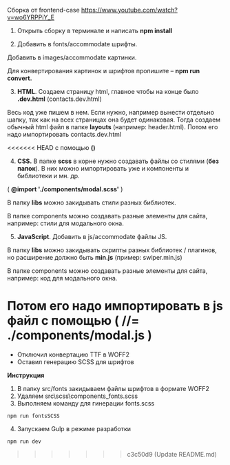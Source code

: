 Сборка от frontend-case https://www.youtube.com/watch?v=wo6YRPPiY_E


1. Открыть сборку в терминале и написать **npm install**
 
2. Добавить в fonts/accommodate шрифты.
 

Добавить в images/accommodate картинки.

Для конвертирования картинок и шрифтов пропишите – **npm run convert.**

3. **HTML**. Создаем страницу html, главное чтобы на конце было **.dev.html** (contacts.dev.html)
 

Весь код уже пишем в нем. Если нужно, например вынести отдельно шапку, так как на всех страницах она будет одинаковая. Тогда создаем обычный html файл в папке **layouts** (например: header.html). Потом его надо импортировать contacts.dev.html

<<<<<<< HEAD
с помощью **(<!--=include header.html -->)**

4. **CSS.** В папке **scss** в корне нужно создавать файлы со стилями (**без папок**). 
 В них можно импортировать уже и компоненты и библиотеки и мн. др.
 

( **@import './components/modal.scss'** )

В папку **libs** можно закидывать стили разных библиотек.

В папке components можно создавать разные элементы для сайта, например: стили для модального окна.

5. **JavaScript**. Добавить в js/accommodate файлы JS.
 

В папку **libs** можно закидывать скрипты разных библиотек / плагинов, но расширение должно быть **min.js** (пример: swiper.min.js)

В папке components можно создавать разные элементы для сайта, например: код для модального окна.

Потом его надо импортировать в js файл с помощью ( **//= ./components/modal.js** )
=======
- Отключил конвертацию TTF в WOFF2
- Оставил генерацию SCSS для шрифтов

**Инструкция**
1. В папку src/fonts закидываем файлы шрифтов в формате WOFF2
2. Удаляем src\scss\components\_fonts.scss
3. Выполняем команду для гинерации fonts.scss
```
npm run fontsSCSS
```
4. Запускаем Gulp в режиме разработки
```
npm run dev
```
>>>>>>> c3c50d9 (Update README.md)
